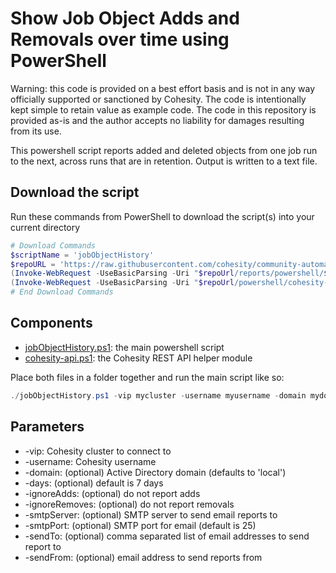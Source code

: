 # Show Job Object Adds and Removals over time using PowerShell

Warning: this code is provided on a best effort basis and is not in any way officially supported or sanctioned by Cohesity. The code is intentionally kept simple to retain value as example code. The code in this repository is provided as-is and the author accepts no liability for damages resulting from its use.

This powershell script reports added and deleted objects from one job run to the next, across runs that are in retention. Output is written to a text file.

## Download the script

Run these commands from PowerShell to download the script(s) into your current directory

```powershell
# Download Commands
$scriptName = 'jobObjectHistory'
$repoURL = 'https://raw.githubusercontent.com/cohesity/community-automation-samples/main'
(Invoke-WebRequest -UseBasicParsing -Uri "$repoUrl/reports/powershell/$scriptName/$scriptName.ps1").content | Out-File "$scriptName.ps1"; (Get-Content "$scriptName.ps1") | Set-Content "$scriptName.ps1"
(Invoke-WebRequest -UseBasicParsing -Uri "$repoUrl/powershell/cohesity-api/cohesity-api.ps1").content | Out-File cohesity-api.ps1; (Get-Content cohesity-api.ps1) | Set-Content cohesity-api.ps1
# End Download Commands
```

## Components

* [jobObjectHistory.ps1](https://raw.githubusercontent.com/cohesity/community-automation-samples/main/reports/powershell/jobObjectHistory/jobObjectHistory.ps1): the main powershell script
* [cohesity-api.ps1](https://raw.githubusercontent.com/cohesity/community-automation-samples/main/powershell/cohesity-api/cohesity-api.ps1): the Cohesity REST API helper module

Place both files in a folder together and run the main script like so:

```powershell
./jobObjectHistory.ps1 -vip mycluster -username myusername -domain mydomain.net
```

## Parameters

* -vip: Cohesity cluster to connect to
* -username: Cohesity username
* -domain: (optional) Active Directory domain (defaults to 'local')
* -days: (optional) default is 7 days
* -ignoreAdds: (optional) do not report adds
* -ignoreRemoves: (optional) do not report removals
* -smtpServer: (optional) SMTP server to send email reports to
* -smtpPort: (optional) SMTP port for email (default is 25)
* -sendTo: (optional) comma separated list of email addresses to send report to
* -sendFrom: (optional) email address to send reports from
